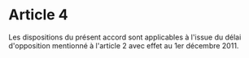 # Article 4

  
Les dispositions du présent accord sont applicables à l'issue du délai d'opposition mentionné à l'article 2 avec effet au 1er décembre 2011.

